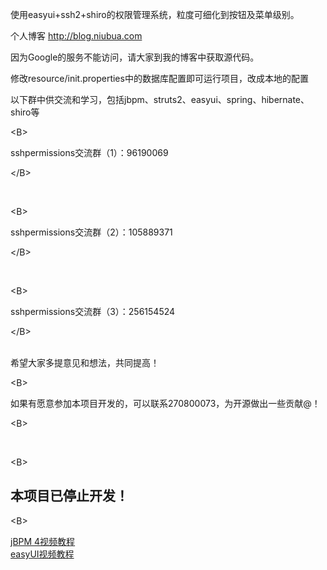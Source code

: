 使用easyui+ssh2+shiro的权限管理系统，粒度可细化到按钮及菜单级别。

个人博客 http://blog.niubua.com

因为Google的服务不能访问，请大家到我的博客中获取源代码。

修改resource/init.properties中的数据库配置即可运行项目，改成本地的配置

以下群中供交流和学习，包括jbpm、struts2、easyui、spring、hibernate、shiro等<br />


&lt;B&gt;

sshpermissions交流群（1）：96190069

&lt;/B&gt;

<br />


&lt;B&gt;

sshpermissions交流群（2）：105889371

&lt;/B&gt;

<br />


&lt;B&gt;

sshpermissions交流群（3）：256154524

&lt;/B&gt;

<br />
希望大家多提意见和想法，共同提高！<br />


&lt;B&gt;

如果有愿意参加本项目开发的，可以联系270800073，为开源做出一些贡献@！

&lt;B&gt;

<br />


&lt;B&gt;

<h2>本项目已停止开发！</h2>

&lt;B&gt;



<a href='http://pan.baidu.com/share/link?shareid=170579&uk=3205231773#dir/path=%2FjBPM%204%E8%A7%86%E9%A2%91%E6%95%99%E7%A8%8B'>jBPM 4视频教程</a>
<br />
<a href='http://pan.baidu.com/share/link?shareid=178909&uk=1526873401#dir/path=%2Fyu%E5%85%B1%E4%BA%AB%E6%96%87%E4%BB%B6'>easyUI视频教程</a>
